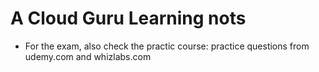 # A Cloud Guru Learning nots

- For the exam, also check the practic course: practice questions from udemy.com and whizlabs.com

